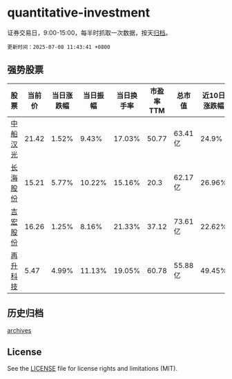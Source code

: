 # quantitative-investment

证券交易日，9:00-15:00，每半时抓取一次数据，按天[归档](archives)。

`更新时间：2025-07-08 11:43:41 +0800`

## 强势股票

|股票|当前价|当日涨跌幅|当日振幅|当日换手率|市盈率TTM|总市值|近10日涨跌幅|
|----|----|----|----|----|----|----|----|
|[中船汉光](https://xueqiu.com/S/SZ300847)|21.42|1.52%|9.43%|17.03%|50.77|63.41亿|24.9%|
|[长海股份](https://xueqiu.com/S/SZ300196)|15.21|5.77%|10.22%|15.16%|20.3|62.17亿|26.96%|
|[吉宏股份](https://xueqiu.com/S/SZ002803)|16.26|1.25%|8.16%|21.33%|37.12|73.61亿|22.62%|
|[再升科技](https://xueqiu.com/S/SH603601)|5.47|4.99%|11.13%|19.05%|60.78|55.88亿|49.45%|

## 历史归档

[archives](archives)

## License

See the [LICENSE](LICENSE) file for license rights and limitations (MIT).